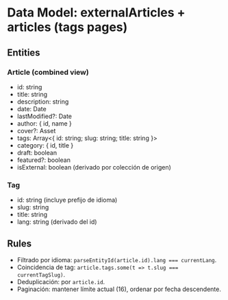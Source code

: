 # Data Model: externalArticles + articles (tags pages)

## Entities

### Article (combined view)

- id: string
- title: string
- description: string
- date: Date
- lastModified?: Date
- author: { id, name }
- cover?: Asset
- tags: Array<{ id: string; slug: string; title: string }>
- category: { id, title }
- draft: boolean
- featured?: boolean
- isExternal: boolean (derivado por colección de origen)

### Tag

- id: string (incluye prefijo de idioma)
- slug: string
- title: string
- lang: string (derivado del id)

## Rules

- Filtrado por idioma: `parseEntityId(article.id).lang === currentLang`.
- Coincidencia de tag: `article.tags.some(t => t.slug === currentTagSlug)`.
- Deduplicación: por `article.id`.
- Paginación: mantener límite actual (16), ordenar por fecha descendente.
